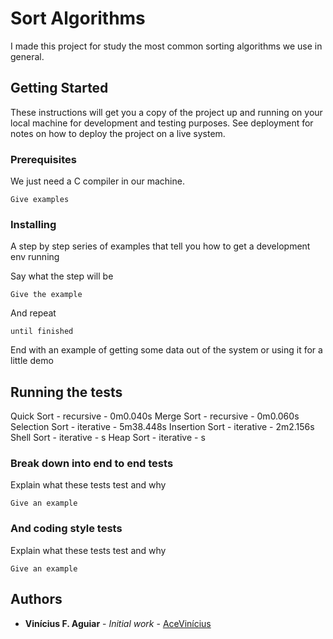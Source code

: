 # Sort Algorithms

I made this project for study the most common sorting algorithms we use in general.

## Getting Started

These instructions will get you a copy of the project up and running on your local machine for development and testing purposes. See deployment for notes on how to deploy the project on a live system.

### Prerequisites

We just need a C compiler in our machine.

```
Give examples
```

### Installing

A step by step series of examples that tell you how to get a development env running

Say what the step will be

```
Give the example
```

And repeat

```
until finished
```

End with an example of getting some data out of the system or using it for a little demo

## Running the tests

Quick Sort     - recursive - 0m0.040s
Merge Sort     - recursive - 0m0.060s
Selection Sort - iterative - 5m38.448s
Insertion Sort - iterative - 2m2.156s
Shell Sort     - iterative - s
Heap Sort      - iterative - s

### Break down into end to end tests

Explain what these tests test and why

```
Give an example
```

### And coding style tests

Explain what these tests test and why

```
Give an example
```

## Authors

* **Vinícius F. Aguiar** - *Initial work* - [AceVinícius](https://github.com/AceVinicius)
